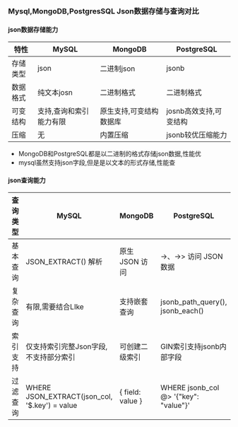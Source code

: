 ### Mysql,MongoDB,PostgresSQL Json数据存储与查询对比

#### json数据存储能力

| 特性     | MySQL                   | MongoDB                 | PostgreSQL             |
| -------- | ----------------------- | ----------------------- | ---------------------- |
| 存储类型 | json                    | 二进制json              | jsonb                  |
| 数据格式 | 纯文本josn              | 二进制格式              | 二进制格式             |
| 可变结构 | 支持,查询和索引能力有限 | 原生支持,可变结构数据库 | josnb高效支持,可变结构 |
| 压缩     | 无                      | 内置压缩                | jsonb较优压缩能力      |

- MongoDB和PostgreSQL都是以二进制的格式存储json数据,性能优
- mysql虽然支持json字段,但是是以文本的形式存储,性能查



#### json查询能力



| 查询类型 | MySQL                                         | MongoDB          | PostgreSQL                            |
| -------- | --------------------------------------------- | ---------------- | ------------------------------------- |
| 基本查询 | JSON_EXTRACT() 解析                           | 原生 JSON 访问   | ->、->> 访问 JSON 数据                |
| 复杂查询 | 有限,需要结合LIke                             | 支持嵌套查询     | jsonb_path_query(), jsonb_each()      |
| 索引支持 | 仅支持索引完整Json字段,不支持部分索引         | 可创建二级索引   | GIN索引支持jsonb内部字段              |
| 过滤查询 | WHERE JSON_EXTRACT(json_col, '$.key') = value | { field: value } | WHERE jsonb_col @> '{"key": "value"}' |

